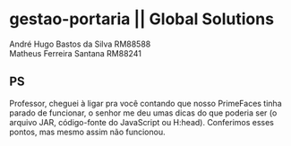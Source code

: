 # gestao-portaria || Global Solutions

André Hugo Bastos da Silva RM88588 <br>
Matheus Ferreira Santana RM88241

## PS

Professor, cheguei à ligar pra você contando que nosso PrimeFaces tinha parado de funcionar, o senhor me deu umas dicas do que poderia ser (o arquivo JAR, código-fonte do JavaScript ou H:head). Conferimos esses pontos, mas mesmo assim não funcionou.
